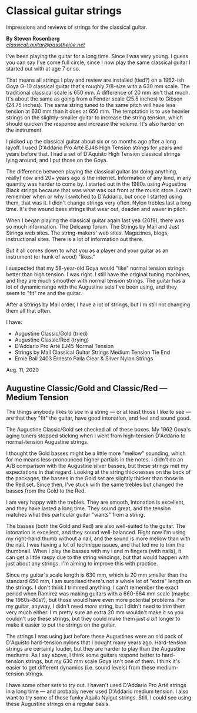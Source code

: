 # Classical guitar strings

Impressions and reviews of strings for the classical guitar.

**By Steven Rosenberg**
<br/>*classical_guitar@passthejoe.net*

I've been playing the guitar for a long time. Since I was very young. I guess you can say I've come full circle, since I now play the same classical guitar I started out with at age 7 or so.

That means all strings I play and review are installed (tied?) on a 1962-ish Goya G-10 classical guitar that's roughly 7/8-size with a 630 mm scale. The traditional classical scale is 650 mm. A difference of 20 mm isn't that much. It's about the same as going from a Fender scale (25.5 inches) to Gibson (24.75 inches). The same string tuned to the same pitch will have less tension at 630 mm than it does at 650 mm. The temptation is to use heavier strings on the slightly-smaller guitar to increase the string tension, which should quicken the response and increase the volume. It's also harder on the instrument.

I picked up the classical guitar about six or so months ago after a long layoff. I used D'Addario Pro Arté EJ46 High Tension strings for years and years before that. I had a set of D'Aquisto High Tension classical strings lying around, and I put those on the Goya.

The difference between playing the classical guitar (or doing anything, really) now and 20+ years ago is the internet. Information of any kind, in any quantity was harder to come by. I started out in the 1980s using Augustine Black strings because that was what was out front at the music store. I can't remember when or why I switched to D'Addario, but once I started using them, that was it. I didn't change strings very often. Nylon trebles last a long time. It's the wound bass strings that wear out, deaden and waver in pitch.

When I began playing the classical guitar again last yea (2019), there was so much information. The Delcamp forum. The Strings by Mail and Just Strings web sites. The string-makers' web sites. Magazines, blogs, instructional sites. There is a lot of information out there.

But it all comes down to what you as a player and your guitar as an instrument (or hunk of wood) "likes."

I suspected that my 58-year-old Goya would "like" normal tension strings better than high tension. I was right. I still have the original tuning machines, and they are much smoother with normal tension strings. The guitar has a lot of dynamic range with the Augustine sets I've been using, and they seem to "fit" me and the guitar.

After a Strings by Mail order, I have a lot of strings, but I'm still not changing them all that often.

I have:

* Augustine Classic/Gold (tried)
* Augustine Classic/Red (trying)
* D'Addario Pro Arté EJ45 Normal Tension
* Strings by Mail Classical Guitar Strings Medium Tension Tie End
* Ernie Ball 2403 Ernesto Palla Clear & Silver Nylon Strings

Aug. 11, 2020

## Augustine Classic/Gold and Classic/Red — Medium Tension

The things anybody likes to see in a string — or at least those I like to see —  are that they "fit" the guitar, have good intonation, and feel and sound good.

The Augustine Classic/Gold set checked all of these boxes. My 1962 Goya's aging tuners stopped sticking when I went from high-tension D'Addario to normal-tension Augustine strings.

I thought the Gold basses might be a little more "mellow" sounding, which for me means less-pronounced higher partials in the notes. I didn't do an A/B comparison with the Augustine silver basses, but these strings met my expectations in that regard. Looking at the string thicknesses on the back of the packages, the basses in the Gold set are slightly thicker than those in the Red set. Since then, I've stuck with the same trebles but changed the basses from the Gold to the Red.

I am very happy with the trebles. They are smooth, intonation is excellent, and they have lasted a long time. They sound great, and the tension matches what this particular guitar "wants" from a string.

The basses (both the Gold and Red) are also well-suited to the guitar. The intonation is excellent, and they sound well-balanced. Right now I'm using my right-hand thumb without a nail, and the sound is more mellow than with the nail. I was having a lot of technique issues, and that led me to trim the thumbnail. When I play the basses with my i and m fingers (with nails), it can get a little raspy due to the string windings, but that would happen with just about any strings. I'm aiming to improve this with practice.

Since my guitar's scale length is 630 mm, which is 20 mm smaller than the standard 650 mm, I am surprised there's not a whole lot of "extra" length on the strings. I don't think I trimmed anything. I can't remember the exact period when Ramirez was making guitars with a 660-664 mm scale (maybe the 1960s-80s?), but those would have even more potential problems. For my guitar, anyway, I didn't need *more* string, but I didn't need to trim them very much either. I'm pretty sure an extra 20 mm wouldn't make it so you couldn't use these strings, but they could make them just *a bit* longer to make it easier to put the strings on the guitar.

The strings I was using just before these Augustines were an old pack of D'Aquisto hard-tension nylons that I bought many years ago. Hard-tension strings are certainly louder, but they are harder to play than the Augustine mediums. As I say above, I think some guitars respond better to hard-tension strings, but my 630 mm scale Goya isn't one of them. I think it's easier to get different dynamics (i.e. sound levels) from these medium-tension strings.

I have some other sets to try out. I haven't used D'Addario Pro Arté strings in a long time — and probably never used D'Addario medium tension. I also want to try some of those funky Aquila Nylgut strings. Still, I could see using these Augustine strings on a regular basis.
